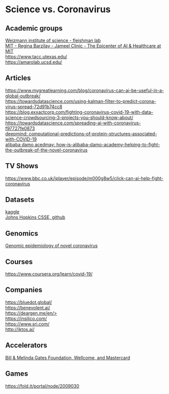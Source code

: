 # Science vs. Coronavirus
## Academic groups
[Weizmann institute of science - fleishman lab](https://www.fleishmanlab.org)<br>
[MIT - Regina Barzilay - Jameel Clinic - The Epicenter of AI & Healthcare at MIT](https://www.jclinic.mit.edu/)<br>
https://www.tacc.utexas.edu/<br>
https://amarolab.ucsd.edu/<br>


## Articles
https://www.mygreatlearning.com/blog/coronavirus-can-ai-be-useful-in-a-global-outbreak/<br>
https://towardsdatascience.com/using-kalman-filter-to-predict-corona-virus-spread-72d91b74cc8<br>
https://blog.exxactcorp.com/fighting-coronavirus-covid-19-with-data-science-crowdsourcing-3-projects-you-should-know-about/<br>
https://towardsdatascience.com/spreading-ai-with-coronavirus-f97727fe0873<br>
[deepmind: computational-predictions-of-protein-structures-associated-with-COVID-19](https://deepmind.com/research/open-source/computational-predictions-of-protein-structures-associated-with-COVID-19)<br>
[alibaba damo acedmay: how-is-alibaba-damo-academy-helping-to-fight-the-outbreak-of-the-novel-coronavirus](https://www.alibabacloud.com/blog/how-is-alibaba-damo-academy-helping-to-fight-the-outbreak-of-the-novel-coronavirus_595954)<br>

## TV Shows
https://www.bbc.co.uk/iplayer/episode/m000g8w5/click-can-ai-help-fight-coronavirus<br>

## Datasets

[kaggle](https://www.kaggle.com/sudalairajkumar/novel-corona-virus-2019-dataset)<br>
[Johns Hopkins CSSE, github](https://github.com/CSSEGISandData/COVID-19)<br>

## Genomics
[Genomic epidemiology of novel coronavirus](https://nextstrain.org/ncov)<br>

## Courses
https://www.coursera.org/learn/covid-19/<br>

## Companies
https://bluedot.global/<br>
https://benevolent.ai/<br>
https://deargen.me/en/><br>
https://insilico.com/<br>
https://www.sri.com/<br>
http://iktos.ai/<br>

## Accelerators
[Bill & Melinda Gates Foundation, Wellcome, and Mastercard](https://www.gatesfoundation.org/Media-Center/Press-Releases/2020/03/COVID-19-Therapeutics-Accelerator)<br>

## Games
https://fold.it/portal/node/2009030<br>
